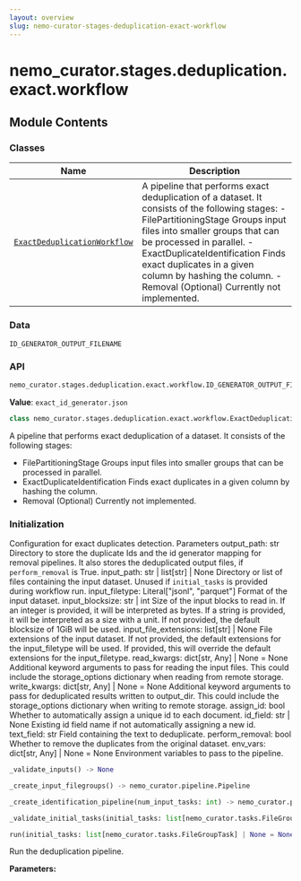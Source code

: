 ```yaml
---
layout: overview
slug: nemo-curator-stages-deduplication-exact-workflow
---
```


# nemo_curator.stages.deduplication.exact.workflow



## Module Contents

### Classes

| Name | Description |
|------|-------------|
| [`ExactDeduplicationWorkflow`](#nemo_curatorstagesdeduplicationexactworkflowexactdeduplicationworkflow) | A pipeline that performs exact deduplication of a dataset. It consists of the following stages: - FilePartitioningStage Groups input files into smaller groups that can be processed in parallel. - ExactDuplicateIdentification Finds exact duplicates in a given column by hashing the column. - Removal (Optional) Currently not implemented. |

### Data

`ID_GENERATOR_OUTPUT_FILENAME`

### API

```python
nemo_curator.stages.deduplication.exact.workflow.ID_GENERATOR_OUTPUT_FILENAME
```

**Value**: `exact_id_generator.json`


```python
class nemo_curator.stages.deduplication.exact.workflow.ExactDeduplicationWorkflow(output_path: str, input_path: str | list[str] | None = None, input_filetype: typing.Literal[jsonl, parquet] = 'parquet', input_blocksize: str | int = '2GiB', input_file_extensions: list[str] | None = None, read_kwargs: dict[str, typing.Any] | None = None, write_kwargs: dict[str, typing.Any] | None = None, assign_id: bool = True, id_field: str | None = None, text_field: str = 'text', perform_removal: bool = False, env_vars: dict[str, typing.Any] | None = None)
```

A pipeline that performs exact deduplication of a dataset.
It consists of the following stages:
- FilePartitioningStage
    Groups input files into smaller groups that can be processed in parallel.
- ExactDuplicateIdentification
    Finds exact duplicates in a given column by hashing the column.
- Removal (Optional)
    Currently not implemented.

### Initialization

Configuration for exact duplicates detection.
Parameters
output_path: str
    Directory to store the duplicate Ids and the id generator mapping for removal pipelines.
    It also stores the deduplicated output files, if `perform_removal` is True.
input_path: str | list[str] | None
    Directory or list of files containing the input dataset.
    Unused if `initial_tasks` is provided during workflow run.
input_filetype: Literal["jsonl", "parquet"]
    Format of the input dataset.
input_blocksize: str | int
    Size of the input blocks to read in.
    If an integer is provided, it will be interpreted as bytes.
    If a string is provided, it will be interpreted as a size with a unit.
    If not provided, the default blocksize of 1GiB will be used.
input_file_extensions: list[str] | None
    File extensions of the input dataset.
    If not provided, the default extensions for the input_filetype will be used.
    If provided, this will override the default extensions for the input_filetype.
read_kwargs: dict[str, Any] | None = None
    Additional keyword arguments to pass for reading the input files.
    This could include the storage_options dictionary when reading from remote storage.
write_kwargs: dict[str, Any] | None = None
    Additional keyword arguments to pass for deduplicated results written to output_dir.
    This could include the storage_options dictionary when writing to remote storage.
assign_id: bool
    Whether to automatically assign a unique id to each document.
id_field: str | None
    Existing id field name if not automatically assigning a new id.
text_field: str
    Field containing the text to deduplicate.
perform_removal: bool
    Whether to remove the duplicates from the original dataset.
env_vars: dict[str, Any] | None = None
    Environment variables to pass to the pipeline.


```python
_validate_inputs() -> None
```


```python
_create_input_filegroups() -> nemo_curator.pipeline.Pipeline
```


```python
_create_identification_pipeline(num_input_tasks: int) -> nemo_curator.pipeline.Pipeline
```


```python
_validate_initial_tasks(initial_tasks: list[nemo_curator.tasks.FileGroupTask] | None) -> None
```


```python
run(initial_tasks: list[nemo_curator.tasks.FileGroupTask] | None = None) -> None
```

Run the deduplication pipeline.

**Parameters:**

<ParamField path="initial_tasks" type="list[nemo_curator.tasks.FileGroupTask] | None">
</ParamField>

